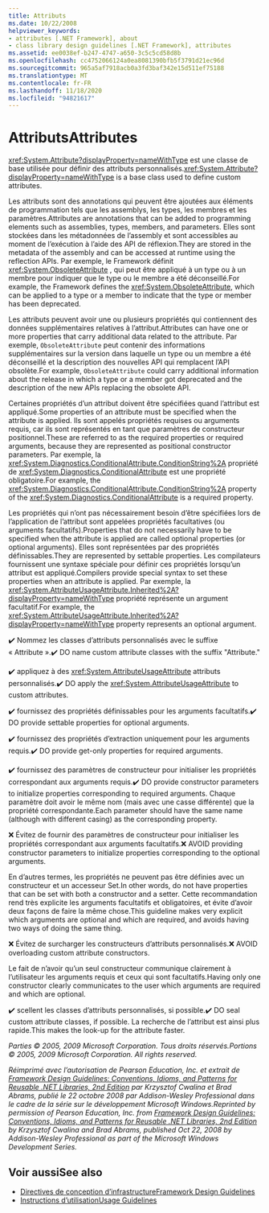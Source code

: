 ```yaml
---
title: Attributs
ms.date: 10/22/2008
helpviewer_keywords:
- attributes [.NET Framework], about
- class library design guidelines [.NET Framework], attributes
ms.assetid: ee0038ef-b247-4747-a650-3c5c5cd58d8b
ms.openlocfilehash: cc4752066124a0ea8081390bfb5f3791d21ec96d
ms.sourcegitcommit: 965a5af7918acb0a3fd3baf342e15d511ef75188
ms.translationtype: MT
ms.contentlocale: fr-FR
ms.lasthandoff: 11/18/2020
ms.locfileid: "94821617"
---
```

# <a name="attributes"></a><span data-ttu-id="559cc-102">Attributs</span><span class="sxs-lookup"><span data-stu-id="559cc-102">Attributes</span></span>
<span data-ttu-id="559cc-103"><xref:System.Attribute?displayProperty=nameWithType> est une classe de base utilisée pour définir des attributs personnalisés.</span><span class="sxs-lookup"><span data-stu-id="559cc-103"><xref:System.Attribute?displayProperty=nameWithType> is a base class used to define custom attributes.</span></span>

 <span data-ttu-id="559cc-104">Les attributs sont des annotations qui peuvent être ajoutées aux éléments de programmation tels que les assemblys, les types, les membres et les paramètres.</span><span class="sxs-lookup"><span data-stu-id="559cc-104">Attributes are annotations that can be added to programming elements such as assemblies, types, members, and parameters.</span></span> <span data-ttu-id="559cc-105">Elles sont stockées dans les métadonnées de l’assembly et sont accessibles au moment de l’exécution à l’aide des API de réflexion.</span><span class="sxs-lookup"><span data-stu-id="559cc-105">They are stored in the metadata of the assembly and can be accessed at runtime using the reflection APIs.</span></span> <span data-ttu-id="559cc-106">Par exemple, le Framework définit <xref:System.ObsoleteAttribute> , qui peut être appliqué à un type ou à un membre pour indiquer que le type ou le membre a été déconseillé.</span><span class="sxs-lookup"><span data-stu-id="559cc-106">For example, the Framework defines the <xref:System.ObsoleteAttribute>, which can be applied to a type or a member to indicate that the type or member has been deprecated.</span></span>

 <span data-ttu-id="559cc-107">Les attributs peuvent avoir une ou plusieurs propriétés qui contiennent des données supplémentaires relatives à l’attribut.</span><span class="sxs-lookup"><span data-stu-id="559cc-107">Attributes can have one or more properties that carry additional data related to the attribute.</span></span> <span data-ttu-id="559cc-108">Par exemple, `ObsoleteAttribute` peut contenir des informations supplémentaires sur la version dans laquelle un type ou un membre a été déconseillé et la description des nouvelles API qui remplacent l’API obsolète.</span><span class="sxs-lookup"><span data-stu-id="559cc-108">For example, `ObsoleteAttribute` could carry additional information about the release in which a type or a member got deprecated and the description of the new APIs replacing the obsolete API.</span></span>

 <span data-ttu-id="559cc-109">Certaines propriétés d’un attribut doivent être spécifiées quand l’attribut est appliqué.</span><span class="sxs-lookup"><span data-stu-id="559cc-109">Some properties of an attribute must be specified when the attribute is applied.</span></span> <span data-ttu-id="559cc-110">Ils sont appelés propriétés requises ou arguments requis, car ils sont représentés en tant que paramètres de constructeur positionnel.</span><span class="sxs-lookup"><span data-stu-id="559cc-110">These are referred to as the required properties or required arguments, because they are represented as positional constructor parameters.</span></span> <span data-ttu-id="559cc-111">Par exemple, la <xref:System.Diagnostics.ConditionalAttribute.ConditionString%2A> propriété de <xref:System.Diagnostics.ConditionalAttribute> est une propriété obligatoire.</span><span class="sxs-lookup"><span data-stu-id="559cc-111">For example, the <xref:System.Diagnostics.ConditionalAttribute.ConditionString%2A> property of the <xref:System.Diagnostics.ConditionalAttribute> is a required property.</span></span>

 <span data-ttu-id="559cc-112">Les propriétés qui n’ont pas nécessairement besoin d’être spécifiées lors de l’application de l’attribut sont appelées propriétés facultatives (ou arguments facultatifs).</span><span class="sxs-lookup"><span data-stu-id="559cc-112">Properties that do not necessarily have to be specified when the attribute is applied are called optional properties (or optional arguments).</span></span> <span data-ttu-id="559cc-113">Elles sont représentées par des propriétés définissables.</span><span class="sxs-lookup"><span data-stu-id="559cc-113">They are represented by settable properties.</span></span> <span data-ttu-id="559cc-114">Les compilateurs fournissent une syntaxe spéciale pour définir ces propriétés lorsqu’un attribut est appliqué.</span><span class="sxs-lookup"><span data-stu-id="559cc-114">Compilers provide special syntax to set these properties when an attribute is applied.</span></span> <span data-ttu-id="559cc-115">Par exemple, la <xref:System.AttributeUsageAttribute.Inherited%2A?displayProperty=nameWithType> propriété représente un argument facultatif.</span><span class="sxs-lookup"><span data-stu-id="559cc-115">For example, the <xref:System.AttributeUsageAttribute.Inherited%2A?displayProperty=nameWithType> property represents an optional argument.</span></span>

 <span data-ttu-id="559cc-116">✔️ Nommez les classes d’attributs personnalisés avec le suffixe « Attribute ».</span><span class="sxs-lookup"><span data-stu-id="559cc-116">✔️ DO name custom attribute classes with the suffix "Attribute."</span></span>

 <span data-ttu-id="559cc-117">✔️ appliquez à des <xref:System.AttributeUsageAttribute> attributs personnalisés.</span><span class="sxs-lookup"><span data-stu-id="559cc-117">✔️ DO apply the <xref:System.AttributeUsageAttribute> to custom attributes.</span></span>

 <span data-ttu-id="559cc-118">✔️ fournissez des propriétés définissables pour les arguments facultatifs.</span><span class="sxs-lookup"><span data-stu-id="559cc-118">✔️ DO provide settable properties for optional arguments.</span></span>

 <span data-ttu-id="559cc-119">✔️ fournissez des propriétés d’extraction uniquement pour les arguments requis.</span><span class="sxs-lookup"><span data-stu-id="559cc-119">✔️ DO provide get-only properties for required arguments.</span></span>

 <span data-ttu-id="559cc-120">✔️ fournissez des paramètres de constructeur pour initialiser les propriétés correspondant aux arguments requis.</span><span class="sxs-lookup"><span data-stu-id="559cc-120">✔️ DO provide constructor parameters to initialize properties corresponding to required arguments.</span></span> <span data-ttu-id="559cc-121">Chaque paramètre doit avoir le même nom (mais avec une casse différente) que la propriété correspondante.</span><span class="sxs-lookup"><span data-stu-id="559cc-121">Each parameter should have the same name (although with different casing) as the corresponding property.</span></span>

 <span data-ttu-id="559cc-122">❌ Évitez de fournir des paramètres de constructeur pour initialiser les propriétés correspondant aux arguments facultatifs.</span><span class="sxs-lookup"><span data-stu-id="559cc-122">❌ AVOID providing constructor parameters to initialize properties corresponding to the optional arguments.</span></span>

 <span data-ttu-id="559cc-123">En d’autres termes, les propriétés ne peuvent pas être définies avec un constructeur et un accesseur Set.</span><span class="sxs-lookup"><span data-stu-id="559cc-123">In other words, do not have properties that can be set with both a constructor and a setter.</span></span> <span data-ttu-id="559cc-124">Cette recommandation rend très explicite les arguments facultatifs et obligatoires, et évite d’avoir deux façons de faire la même chose.</span><span class="sxs-lookup"><span data-stu-id="559cc-124">This guideline makes very explicit which arguments are optional and which are required, and avoids having two ways of doing the same thing.</span></span>

 <span data-ttu-id="559cc-125">❌ Évitez de surcharger les constructeurs d’attributs personnalisés.</span><span class="sxs-lookup"><span data-stu-id="559cc-125">❌ AVOID overloading custom attribute constructors.</span></span>

 <span data-ttu-id="559cc-126">Le fait de n’avoir qu’un seul constructeur communique clairement à l’utilisateur les arguments requis et ceux qui sont facultatifs.</span><span class="sxs-lookup"><span data-stu-id="559cc-126">Having only one constructor clearly communicates to the user which arguments are required and which are optional.</span></span>

 <span data-ttu-id="559cc-127">✔️ scellent les classes d’attributs personnalisés, si possible.</span><span class="sxs-lookup"><span data-stu-id="559cc-127">✔️ DO seal custom attribute classes, if possible.</span></span> <span data-ttu-id="559cc-128">La recherche de l’attribut est ainsi plus rapide.</span><span class="sxs-lookup"><span data-stu-id="559cc-128">This makes the look-up for the attribute faster.</span></span>

 <span data-ttu-id="559cc-129">*Parties &copy; 2005, 2009 Microsoft Corporation. Tous droits réservés.*</span><span class="sxs-lookup"><span data-stu-id="559cc-129">*Portions &copy; 2005, 2009 Microsoft Corporation. All rights reserved.*</span></span>

 <span data-ttu-id="559cc-130">*Réimprimé avec l’autorisation de Pearson Education, Inc. et extrait de [Framework Design Guidelines: Conventions, Idioms, and Patterns for Reusable .NET Libraries, 2nd Edition](https://www.informit.com/store/framework-design-guidelines-conventions-idioms-and-9780321545619) par Krzysztof Cwalina et Brad Abrams, publié le 22 octobre 2008 par Addison-Wesley Professional dans le cadre de la série sur le développement Microsoft Windows.*</span><span class="sxs-lookup"><span data-stu-id="559cc-130">*Reprinted by permission of Pearson Education, Inc. from [Framework Design Guidelines: Conventions, Idioms, and Patterns for Reusable .NET Libraries, 2nd Edition](https://www.informit.com/store/framework-design-guidelines-conventions-idioms-and-9780321545619) by Krzysztof Cwalina and Brad Abrams, published Oct 22, 2008 by Addison-Wesley Professional as part of the Microsoft Windows Development Series.*</span></span>

## <a name="see-also"></a><span data-ttu-id="559cc-131">Voir aussi</span><span class="sxs-lookup"><span data-stu-id="559cc-131">See also</span></span>

- [<span data-ttu-id="559cc-132">Directives de conception d’infrastructure</span><span class="sxs-lookup"><span data-stu-id="559cc-132">Framework Design Guidelines</span></span>](index.md)
- [<span data-ttu-id="559cc-133">Instructions d’utilisation</span><span class="sxs-lookup"><span data-stu-id="559cc-133">Usage Guidelines</span></span>](usage-guidelines.md)
